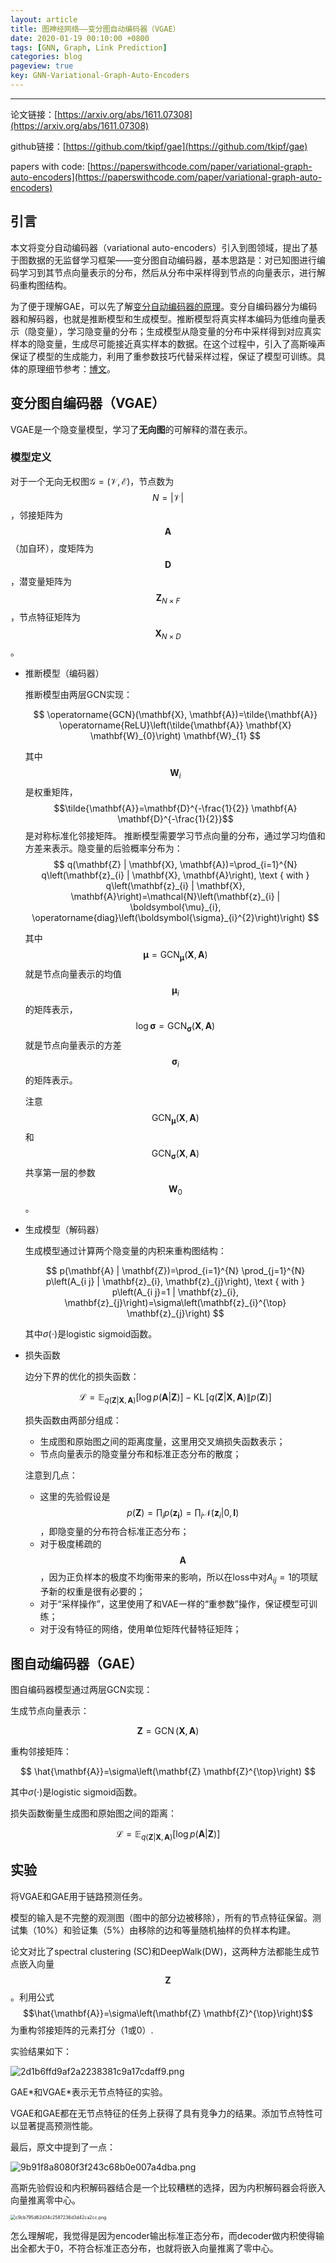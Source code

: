 ```yaml
---
layout: article
title: 图神经网络——变分图自动编码器（VGAE）
date: 2020-01-19 00:10:00 +0800
tags: [GNN, Graph, Link Prediction]
categories: blog
pageview: true
key: GNN-Variational-Graph-Auto-Encoders
---
```




------
论文链接：[https://arxiv.org/abs/1611.07308](https://arxiv.org/abs/1611.07308)

github链接：[https://github.com/tkipf/gae](https://github.com/tkipf/gae)

papers with code: [https://paperswithcode.com/paper/variational-graph-auto-encoders](https://paperswithcode.com/paper/variational-graph-auto-encoders)



## 引言

本文将变分自动编码器（variational auto-encoders）引入到图领域，提出了基于图数据的无监督学习框架——变分图自动编码器，基本思路是：对已知图进行编码学习到其节点向量表示的分布，然后从分布中采样得到节点的向量表示，进行解码重构图结构。

为了便于理解GAE，可以先了解[变分自动编码器的原理](https://jjzhou012.github.io/blog/2020/01/13/understanding-vae.html)。变分自编码器分为编码器和解码器，也就是推断模型和生成模型。推断模型将真实样本编码为低维向量表示（隐变量），学习隐变量的分布；生成模型从隐变量的分布中采样得到对应真实样本的隐变量，生成尽可能接近真实样本的数据。在这个过程中，引入了高斯噪声保证了模型的生成能力，利用了重参数技巧代替采样过程，保证了模型可训练。具体的原理细节参考：[博文](https://jjzhou012.github.io/blog/2020/01/13/understanding-vae.html)。

## 变分图自编码器（VGAE）

VGAE是一个隐变量模型，学习了**无向图**的可解释的潜在表示。

### 模型定义

对于一个无向无权图$\mathcal{G=(V,E)}$，节点数为$$N=| \mathcal{V} |$$，邻接矩阵为$$\mathbf{A}$$（加自环），度矩阵为$$\mathbf{D}$$，潜变量矩阵为$$\mathbf{Z}_{N \times F}$$，节点特征矩阵为$$\mathbf{X}_{N \times D}$$。

- 推断模型（编码器）

  推断模型由两层GCN实现：

  $$
  \operatorname{GCN}(\mathbf{X}, \mathbf{A})=\tilde{\mathbf{A}} \operatorname{ReLU}\left(\tilde{\mathbf{A}} \mathbf{X} \mathbf{W}_{0}\right) \mathbf{W}_{1}
  $$

  其中$$\mathbf{W}_i$$是权重矩阵， $$\tilde{\mathbf{A}}=\mathbf{D}^{-\frac{1}{2}} \mathbf{A} \mathbf{D}^{-\frac{1}{2}}$$是对称标准化邻接矩阵。
  推断模型需要学习节点向量的分布，通过学习均值和方差来表示。隐变量的后验概率分布为：
$$
  q(\mathbf{Z} | \mathbf{X}, \mathbf{A})=\prod_{i=1}^{N} q\left(\mathbf{z}_{i} | \mathbf{X}, \mathbf{A}\right), \text { with } q\left(\mathbf{z}_{i} | \mathbf{X}, \mathbf{A}\right)=\mathcal{N}\left(\mathbf{z}_{i} | \boldsymbol{\mu}_{i}, \operatorname{diag}\left(\boldsymbol{\sigma}_{i}^{2}\right)\right)
$$

  其中$$\boldsymbol{\mu}=\mathrm{GCN}_{\boldsymbol{\mu}}(\mathbf{X}, \mathbf{A})$$就是节点向量表示的均值$$\boldsymbol{\mu}_i$$的矩阵表示，$$\log \boldsymbol{\sigma}=\operatorname{GCN}_{\boldsymbol{\sigma}}(\mathbf{X}, \mathbf{A})$$就是节点向量表示的方差$$\boldsymbol{\sigma}_i$$的矩阵表示。

  注意$$\mathrm{GCN}_{\boldsymbol{\mu}}(\mathbf{X}, \mathbf{A})$$和$$\operatorname{GCN}_{\boldsymbol{\sigma}}(\mathbf{X}, \mathbf{A})$$共享第一层的参数$$\mathbf{W}_0$$。


- 生成模型（解码器）

  生成模型通过计算两个隐变量的内积来重构图结构：
  
  $$
  p(\mathbf{A} | \mathbf{Z})=\prod_{i=1}^{N} \prod_{j=1}^{N} p\left(A_{i j} | \mathbf{z}_{i}, \mathbf{z}_{j}\right), \text { with } p\left(A_{i j}=1 | \mathbf{z}_{i}, \mathbf{z}_{j}\right)=\sigma\left(\mathbf{z}_{i}^{\top} \mathbf{z}_{j}\right)
  $$
  
  其中$\sigma(\cdot)$是logistic sigmoid函数。
  
- 损失函数

  边分下界的优化的损失函数：
  
  $$
  \mathcal{L}=\mathbb{E}_{q(\mathbf{Z} | \mathbf{X}, \mathbf{A})}[\log p(\mathbf{A} | \mathbf{Z})]-\operatorname{KL}[q(\mathbf{Z} | \mathbf{X}, \mathbf{A}) \| p(\mathbf{Z})]
  $$
  
  损失函数由两部分组成：
  
  - 生成图和原始图之间的距离度量，这里用交叉熵损失函数表示；
  - 节点向量表示的隐变量分布和标准正态分布的散度；
  
  注意到几点：
  
  - 这里的先验假设是$$p(\mathbf{Z})=\prod_{i} p\left(\mathbf{z}_{\mathbf{i}}\right)=\prod_{i} \mathcal{N}\left(\mathbf{z}_{i} | 0, \mathbf{I}\right)$$，即隐变量的分布符合标准正态分布；
  - 对于极度稀疏的$$\mathbf{A}$$，因为正负样本的极度不均衡带来的影响，所以在loss中对$A_{ij}=1$的项赋予新的权重是很有必要的；
  - 对于“采样操作”，这里使用了和VAE一样的“重参数”操作，保证模型可训练；
  - 对于没有特征的网络，使用单位矩阵代替特征矩阵；



## 图自动编码器（GAE）

图自编码器模型通过两层GCN实现：

生成节点向量表示：


$$
\mathbf{Z}=\operatorname{GCN}(\mathbf{X}, \mathbf{A})
$$


重构邻接矩阵：


$$
\hat{\mathbf{A}}=\sigma\left(\mathbf{Z} \mathbf{Z}^{\top}\right)
$$


其中$\sigma(\cdot)$是logistic sigmoid函数。

损失函数衡量生成图和原始图之间的距离：


$$
\mathcal{L}=\mathbb{E}_{q(\mathbf{Z} | \mathbf{X}, \mathbf{A})}[\log p(\mathbf{A} | \mathbf{Z})]
$$


## 实验

将VGAE和GAE用于链路预测任务。

模型的输入是不完整的观测图（图中的部分边被移除），所有的节点特征保留。测试集（10%）和验证集（5%）由移除的边和等量随机抽样的负样本构建。

论文对比了spectral clustering (SC)和DeepWalk(DW)，这两种方法都能生成节点嵌入向量$$\mathbf{Z}$$。利用公式$$\hat{\mathbf{A}}=\sigma\left(\mathbf{Z} \mathbf{Z}^{\top}\right)$$为重构邻接矩阵的元素打分（1或0）.

实验结果如下：

![2d1b6ffd9af2a2238381c9a17cdaff9.png](http://ww1.sinaimg.cn/large/005NduT8ly1gb1tttvwjgj30y30a3tb3.jpg)

GAE\*和VGAE\*表示无节点特征的实验。

VGAE和GAE都在无节点特征的任务上获得了具有竞争力的结果。添加节点特性可以显著提高预测性能。

最后，原文中提到了一点：

![9b91f8a8080f3f243c68b0e007a4dba.png](http://ww1.sinaimg.cn/large/005NduT8ly1gb1u3abvwxj30qc03qaba.jpg)

高斯先验假设和内积解码器结合是一个比较糟糕的选择，因为内积解码器会将嵌入向量推离零中心。

<img src="http://ww1.sinaimg.cn/large/005NduT8ly1gb1u5d12qaj30di0d90vp.jpg" alt="c9cb795d62d34c2587236d3d42ca2cc.png" style="zoom:50%;" />

怎么理解呢，我觉得是因为encoder输出标准正态分布，而decoder做内积使得输出全都大于0，不符合标准正态分布，也就将嵌入向量推离了零中心。


